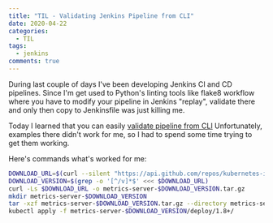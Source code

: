 ```yaml
---
title: "TIL - Validating Jenkins Pipeline from CLI"
date: 2020-04-22
categories:
  - TIL
tags:
  - jenkins
comments: true
---
```


During last couple of days I've been developing Jenkins CI and CD pipelines.
Since I'm get used to Python's linting tools like flake8 workflow where you have
to modify your pipeline in Jenkins "replay", validate there and only then copy
to Jenkinsfile was just killing me.

Today I learned that you can easily [validate pipeline from CLI](https://jenkins.io/doc/book/pipeline/development/#linter)
Unfortunately, examples there didn't work for me, so I had to spend some time
trying to get them working.

Here's commands what's worked for me:
```bash
DOWNLOAD_URL=$(curl --silent "https://api.github.com/repos/kubernetes-incubator/metrics-server/releases/latest" | jq -r .tarball_url)
DOWNLOAD_VERSION=$(grep -o '[^/v]*$' <<< $DOWNLOAD_URL)
curl -Ls $DOWNLOAD_URL -o metrics-server-$DOWNLOAD_VERSION.tar.gz
mkdir metrics-server-$DOWNLOAD_VERSION
tar -xzf metrics-server-$DOWNLOAD_VERSION.tar.gz --directory metrics-server-$DOWNLOAD_VERSION --strip-components 1
kubectl apply -f metrics-server-$DOWNLOAD_VERSION/deploy/1.8+/
```
